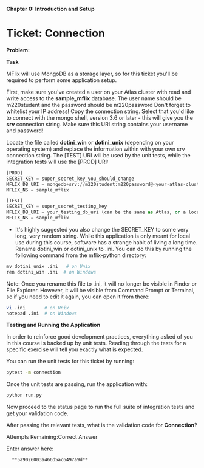 **Chapter 0: Introduction and Setup**

# Ticket: Connection
**Problem:**

**Task**

MFlix will use MongoDB as a storage layer, so for this ticket you'll be required to perform some application setup.

First, make sure you've created a user on your Atlas cluster with read and write access to the **sample_mflix** database.
The user name should be m220student and the password should be m220password
Don't forget to whitelist your IP address!
Copy the connection string. Select that you'd like to connect with the mongo shell, version 3.6 or later - this will give you the **srv** connection string. Make sure this URI string contains your username and password!

Locate the file called **dotini_win** or **dotini_unix** (depending on your operating system) and replace the information within with your own srv connection string. The [TEST] URI will be used by the unit tests, while the integration tests will use the [PROD] URI:

 ``` python
[PROD]
SECRET_KEY = super_secret_key_you_should_change
MFLIX_DB_URI = mongodb+srv://m220student:m220password@<your-atlas-cluster-address>
MFLIX_NS = sample_mflix

[TEST]
SECRET_KEY = super_secret_testing_key
MFLIX_DB_URI = your_testing_db_uri (can be the same as Atlas, or a local MongoDB database)
MFLIX_NS = sample_mflix
```

- It's highly suggested you also change the SECRET_KEY to some very long, very random string. While this application is only meant for local use during this course, software has a strange habit of living a long time.
Rename dotini_win or dotini_unix to .ini. You can do this by running the following command from the mflix-python directory:

``` python
mv dotini_unix .ini   # on Unix
ren dotini_win .ini  # on Windows
```
Note: Once you rename this file to .ini, it will no longer be visible in Finder or File Explorer. However, it will be visible from Command Prompt or Terminal, so if you need to edit it again, you can open it from there:

```bash
vi .ini       # on Unix
notepad .ini  # on Windows
```

**Testing and Running the Application**

In order to reinforce good development practices, everything asked of you in this course is backed up by unit tests. Reading through the tests for a specific exercise will tell you exactly what is expected.

You can run the unit tests for this ticket by running:

```bash
pytest -m connection
``` 
Once the unit tests are passing, run the application with:

```bash
python run.py
```

Now proceed to the status page to run the full suite of integration tests and get your validation code.

After passing the relevant tests, what is the validation code for **Connection**?

Attempts Remaining:Correct Answer

Enter answer here:

      **5a9026003a466d5ac6497a9d**

           

